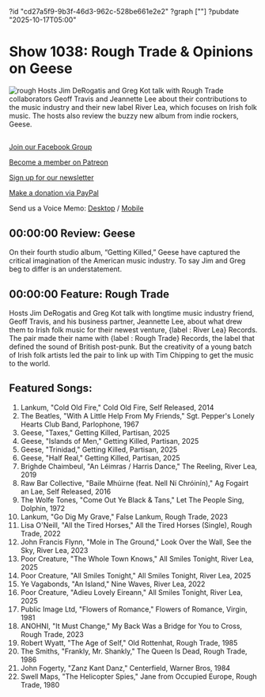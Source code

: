 ?id "cd27a5f9-9b3f-46d3-962c-528be661e2e2"
?graph [""]
?pubdate "2025-10-17T05:00"
# Show 1038: Rough Trade & Opinions on Geese
![rough](https://static.soundopinions.org/images/2025/327571443-1399703954125851-3828479147957224925-n.jpg)
Hosts Jim DeRogatis and Greg Kot talk with Rough Trade collaborators Geoff Travis and Jeannette Lee about their contributions to the music industry and their new label River Lea, which focuses on Irish folk music. The hosts also review the buzzy new album from indie rockers, Geese.



## 

[Join our Facebook Group](https://bit.ly/3sivr9T) 

[Become a member on Patreon](https://bit.ly/3slWZvc)

[Sign up for our newsletter](https://bit.ly/3eEvRnG)

[Make a donation via PayPal](https://bit.ly/3dmt9lU)

Send us a Voice Memo: [Desktop](http://bit.ly/2RyD5Ah) / [Mobile](http://sayhi.chat/soundops)



## 00:00:00 Review: Geese

On their fourth studio album, “Getting Killed,” Geese have captured the critical imagination of the American music industry. To say Jim and Greg beg to differ is an understatement.


## 00:00:00 Feature: Rough Trade 

Hosts Jim DeRogatis and Greg Kot talk with longtime music industry friend, Geoff Travis, and his business partner, Jeannette Lee, about what drew them to Irish folk music for their newest venture, {label : River Lea} Records. The pair made their name with {label : Rough Trade} Records, the label that defined the sound of British post-punk. But the creativity of a young batch of Irish folk artists led the pair to link up with Tim Chipping to get the music to the world. 

## Featured Songs:

1. Lankum, "Cold Old Fire," Cold Old Fire, Self Released, 2014
2. The Beatles, "With A Little Help From My Friends," Sgt. Pepper's Lonely Hearts Club Band, Parlophone, 1967
3. Geese, "Taxes," Getting Killed, Partisan, 2025
4. Geese, "Islands of Men," Getting Killed, Partisan, 2025
5. Geese, "Trinidad," Getting Killed, Partisan, 2025
6. Geese, "Half Real," Getting Killed, Partisan, 2025
7. Brighde Chaimbeul, "An Léimras / Harris Dance," The Reeling, River Lea, 2019
8. Raw Bar Collective, "Baile Mhúirne (feat. Nell Ní Chróinín)," Ag Fogairt an Lae, Self Released, 2016
9. The Wolfe Tones, "Come Out Ye Black & Tans," Let The People Sing, Dolphin, 1972
10. Lankum, "Go Dig My Grave," False Lankum, Rough Trade, 2023
11. Lisa O'Neill, "All the Tired Horses," All the Tired Horses (Single), Rough Trade, 2022
12. John Francis Flynn, "Mole in The Ground," Look Over the Wall, See the Sky, River Lea, 2023
13. Poor Creature, "The Whole Town Knows," All Smiles Tonight, River Lea, 2025
14. Poor Creature, "All Smiles Tonight," All Smiles Tonight, River Lea, 2025
15. Ye Vagabonds, "An Island," Nine Waves, River Lea, 2022
16. Poor Creature, "Adieu Lovely Eireann," All Smiles Tonight, River Lea, 2025
17. Public Image Ltd, "Flowers of Romance," Flowers of Romance, Virgin, 1981
18. ANOHNI, "It Must Change," My Back Was a Bridge for You to Cross, Rough Trade, 2023
19. Robert Wyatt, "The Age of Self," Old Rottenhat, Rough Trade, 1985
20. The Smiths, "Frankly, Mr. Shankly," The Queen Is Dead, Rough Trade, 1986
21. John Fogerty, "Zanz Kant Danz," Centerfield, Warner Bros, 1984
22. Swell Maps, "The Helicopter Spies," Jane from Occupied Europe, Rough Trade, 1980
